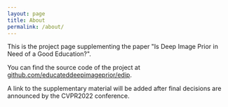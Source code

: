 ```yaml
---
layout: page
title: About
permalink: /about/
---
```


This is the project page supplementing the paper "Is Deep Image Prior in Need of a Good Education?".

You can find the source code of the project at [github.com/educateddeepimageprior/edip](https://github.com/educateddeepimageprior/edip).

A link to the supplementary material will be added after final decisions are announced by the CVPR2022 conference.
